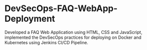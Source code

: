 # DevSecOps-FAQ-WebApp-Deployment
Developed a FAQ Web Application using HTML, CSS and JavaScript, implemented the DevSecOps practices for deploying on Docker and Kubernetes using Jenkins CI/CD Pipeline.
